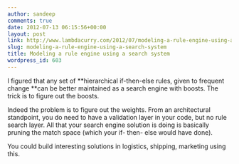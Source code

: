```yaml
---
author: sandeep
comments: true
date: 2012-07-13 06:15:56+00:00
layout: post
link: http://www.lambdacurry.com/2012/07/modeling-a-rule-engine-using-a-search-system/
slug: modeling-a-rule-engine-using-a-search-system
title: Modeling a rule engine using a search system
wordpress_id: 603
---
```


I figured that any set of **hierarchical if-then-else rules, given to frequent change **can be better maintained as a search engine with boosts. 
The trick is to figure out the boosts. 

Indeed the problem is to figure out the weights. From an architectural standpoint, you do need to have a validation layer in your code, but no rule search layer. All that your search engine solution is doing is basically pruning the match space (which your if- then- else would have done).

You could build interesting solutions in logistics, shipping, marketing using this.
